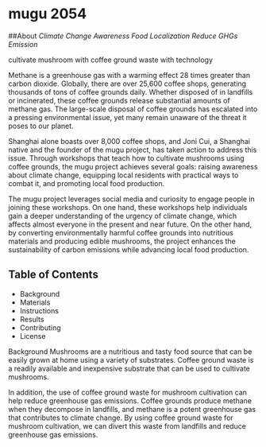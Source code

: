 # mugu 2054

##About
 *Climate Change Awareness*  *Food Localization* *Reduce GHGs Emission* 

cultivate mushroom with coffee ground waste with technology

Methane is a greenhouse gas with a warming effect 28 times greater than carbon dioxide. Globally, there are over 25,600 coffee shops, generating thousands of tons of coffee grounds daily. Whether disposed of in landfills or incinerated, these coffee grounds release substantial amounts of methane gas. The large-scale disposal of coffee grounds has escalated into a pressing environmental issue, yet many remain unaware of the threat it poses to our planet.

Shanghai alone boasts over 8,000 coffee shops, and Joni Cui, a Shanghai native and the founder of the mugu project, has taken action to address this issue. Through workshops that teach how to cultivate mushrooms using coffee grounds, the mugu project achieves several goals: raising awareness about climate change, equipping local residents with practical ways to combat it, and promoting local food production.

The mugu project leverages social media and curiosity to engage people in joining these workshops. On one hand, these workshops help individuals gain a deeper understanding of the urgency of climate change, which affects almost everyone in the present and near future. On the other hand, by converting environmentally harmful coffee grounds into nutritious materials and producing edible mushrooms, the project enhances the sustainability of carbon emissions while advancing local food production.


## Table of Contents
- Background
- Materials
- Instructions
- Results
- Contributing
- License

Background
Mushrooms are a nutritious and tasty food source that can be easily grown at home using a variety of substrates.   Coffee ground waste is a readily available and inexpensive substrate that can be used to cultivate mushrooms.

In addition, the use of coffee ground waste for mushroom cultivation can help reduce greenhouse gas emissions.   Coffee grounds produce methane when they decompose in landfills, and methane is a potent greenhouse gas that contributes to climate change. By using coffee ground waste for mushroom cultivation, we can divert this waste from landfills and reduce greenhouse gas emissions.
